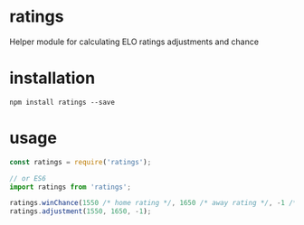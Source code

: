 # ratings
Helper module for calculating ELO ratings adjustments and chance

# installation
```
npm install ratings --save
```

# usage
```javascript
const ratings = require('ratings');

// or ES6
import ratings from 'ratings';

ratings.winChance(1550 /* home rating */, 1650 /* away rating */, -1 /* result*/);
ratings.adjustment(1550, 1650, -1);
```